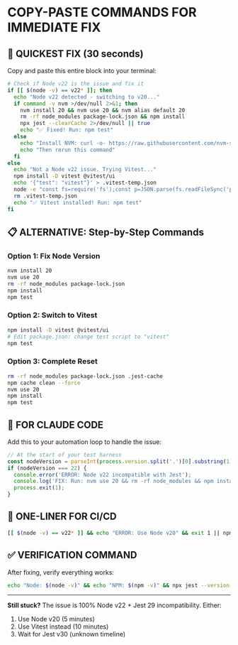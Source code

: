 # COPY-PASTE COMMANDS FOR IMMEDIATE FIX

## 🚨 QUICKEST FIX (30 seconds)

Copy and paste this entire block into your terminal:

```bash
# Check if Node v22 is the issue and fix it
if [[ $(node -v) == v22* ]]; then
  echo "Node v22 detected - switching to v20..."
  if command -v nvm >/dev/null 2>&1; then
    nvm install 20 && nvm use 20 && nvm alias default 20
    rm -rf node_modules package-lock.json && npm install
    npx jest --clearCache 2>/dev/null || true
    echo "✅ Fixed! Run: npm test"
  else
    echo "Install NVM: curl -o- https://raw.githubusercontent.com/nvm-sh/nvm/v0.39.0/install.sh | bash"
    echo "Then rerun this command"
  fi
else
  echo "Not a Node v22 issue. Trying Vitest..."
  npm install -D vitest @vitest/ui
  echo '{"test": "vitest"}' > .vitest-temp.json
  node -e "const fs=require('fs');const p=JSON.parse(fs.readFileSync('package.json'));p.scripts.test='vitest';fs.writeFileSync('package.json',JSON.stringify(p,null,2))"
  rm .vitest-temp.json
  echo "✅ Vitest installed! Run: npm test"
fi
```

## 📋 ALTERNATIVE: Step-by-Step Commands

### Option 1: Fix Node Version
```bash
nvm install 20
nvm use 20
rm -rf node_modules package-lock.json
npm install
npm test
```

### Option 2: Switch to Vitest
```bash
npm install -D vitest @vitest/ui
# Edit package.json: change test script to "vitest"
npm test
```

### Option 3: Complete Reset
```bash
rm -rf node_modules package-lock.json .jest-cache
npm cache clean --force
nvm use 20
npm install
npm test
```

## 🤖 FOR CLAUDE CODE

Add this to your automation loop to handle the issue:

```javascript
// At the start of your test harness
const nodeVersion = parseInt(process.version.split('.')[0].substring(1));
if (nodeVersion === 22) {
  console.error('ERROR: Node v22 incompatible with Jest');
  console.log('FIX: Run: nvm use 20 && rm -rf node_modules && npm install');
  process.exit(1);
}
```

## 📝 ONE-LINER FOR CI/CD

```bash
[[ $(node -v) == v22* ]] && echo "ERROR: Use Node v20" && exit 1 || npm test
```

## ✅ VERIFICATION COMMAND

After fixing, verify everything works:

```bash
echo "Node: $(node -v)" && echo "NPM: $(npm -v)" && npx jest --version && echo "✅ All working!"
```

---

**Still stuck?** The issue is 100% Node v22 + Jest 29 incompatibility. Either:
1. Use Node v20 (5 minutes)
2. Use Vitest instead (10 minutes)
3. Wait for Jest v30 (unknown timeline)